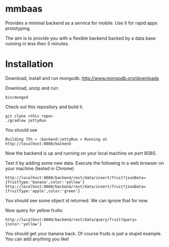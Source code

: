 mmbaas
======

Provides a minimal backend as a service for mobile. Use it for rapid apps prototyping.

The aim is to provide you with a flexible backend backed by a data base running in less then 5 minutes.

Installation
=====

Download, install and run mongodb.
http://www.mongodb.org/downloads

Download, unzip and run:
```
bin/mongod
```

Check out this repository and build it.

```
git clone <this repo>
./gradlew jettyRun
```

You should see
```
Building 75% > :backend:jettyRun > Running at http://localhost:8080/backend
```

Now the backend is up and running on your local machine on port 8080.

Test it by adding some new data. Execute the following in a web browser on your machine (tested in Chrome)
```
http://localhost:8080/backend/rest/data/insert/fruit?jsonData={fruitType:'banana',color:'yellow'}
http://localhost:8080/backend/rest/data/insert/fruit?jsonData={fruitType:'apple',color:'green'}
```
You should see some object id returned. We can ignore that for now.

Now query for yellow fruits:

```
http://localhost:8080/backend/rest/data/query/fruit?query={color:'yellow'}
```

You should get your banana back. 
Of course fruits is just a stupid example. You can add anything you like!





